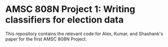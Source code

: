 # AMSC 808N Project 1: Writing classifiers for election data

This repository contains the relevant code for Alex, Kumar, and Shashank's paper for the first AMSC 808N Project. 

